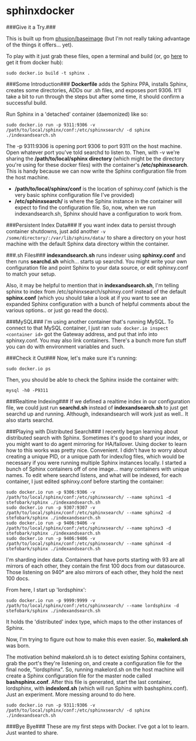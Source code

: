 sphinxdocker
============

###Give it a Try.###

This is built up from [phusion/baseimage](https://registry.hub.docker.com/u/phusion/baseimage/) (but I'm not really taking advantage of the things it offers... yet).

To play with it just grab these files, open a terminal and build (or, go [here](https://registry.hub.docker.com/u/stefobark/sphinxdocker/) to get it from docker hub):

```
sudo docker.io build -t sphinx . 
```
###Some Introduction###
**Dockerfile**  adds the Sphinx PPA, installs Sphinx, creates some directories, ADDs our .sh files, and exposes port 9306. It'll take a bit to run through the steps but after some time, it should confirm a successful build. 

Run Sphinx in a 'detached' container (daemonized) like so:
```
sudo docker.io run -p 9311:9306 -v /path/to/local/sphinx/conf:/etc/sphinxsearch/ -d sphinx ./indexandsearch.sh
```

The -p 9311:9306 is opening port 9306 to port 9311 on the host machine. Open whatever port you've told searchd to listen to. Then, with -v we're sharing the **/path/to/local/sphinx directory** (which might be the directory you're using for these docker files) with the container's **/etc/sphinxsearch**. This is handy because we can now write the Sphinx configuration file from the host machine.

* **/path/to/local/sphinx/conf** is the location of sphinxy.conf (which is the very basic sphinx configuration file I've provided)
* **/etc/sphinxsearch/** is where the Sphinx instance in the container will expect to find the configuration file. So, now, when we run indexandsearch.sh, Sphinx should have a configuration to work from.

###Persistent Index Data###
If you want index data to persist through container shutdowns, just add another ```-v /some/directory/:/var/lib/sphinx/data/``` to share a directory on your host machine with the default Sphinx data directory within the container.

###.sh Files###
**indexandsearch.sh** runs indexer using **sphinxy.conf** and then runs **searchd.sh** which... starts up searchd.
You might write your own configuration file and point Sphinx to your data source, or edit sphinxy.conf to match your setup. 

Also, it may be helpful to mention that in **indexandsearch.sh**, I'm telling sphinx to index from /etc/sphinxsearch/sphinxy.conf instead of the default **sphinx.conf** (which you should take a look at if you want to see an expanded Sphinx configuration with a bunch of helpful comments about the various options.. or just go read the docs).

###MySQL###
I'm using another container that's running MySQL. To connect to that MySQL container, I just ran ```sudo docker.io inspect <container id>``` got the Gateway address, and put that info into sphinxy.conf. You may also link containers. There's a bunch more fun stuff you can do with environment variables and such.

###Check it Out###
Now, let's make sure it's running:

```sudo docker.io ps```

Then, you should be able to check the Sphinx inside the container with:

```mysql -h0 -P9311```

###Realtime Indexing###
If we defined a realtime index in our configuration file, we could just run **searchd.sh** instead of **indexandsearch.sh** to just get searchd up and running. Although, indexandsearch will work just as well.. It also starts searchd.

###Playing with Distributed Search###
I recently began learning about distributed search with Sphinx. Sometimes it's good to shard your index, or you might want to do agent mirroring for HA/failover. Using docker to learn how to this works was pretty nice. Convenient. I didn't have to worry about creating a unique PID, or a unique path for index/log files, which would be necessary if you were running multiple Sphinx instances locally. I started a bunch of Sphinx containers off of one image... many containers with unique names. To edit where searchd listens, and what will be indexed, for each container, I just edited sphinxy.conf before starting the container:
```
sudo docker.io run -p 9306:9306 -v /path/to/local/sphinx/conf:/etc/sphinxsearch/ --name sphinx1 -d stefobark/sphinx ./indexandsearch.sh
sudo docker.io run -p 9307:9307 -v /path/to/local/sphinx/conf:/etc/sphinxsearch/ --name sphinx2 -d stefobark/sphinx ./indexandsearch.sh
sudo docker.io run -p 9406:9406 -v /path/to/local/sphinx/conf:/etc/sphinxsearch/ --name sphinx3 -d stefobark/sphinx ./indexandsearch.sh
sudo docker.io run -p 9406:9406 -v /path/to/local/sphinx/conf:/etc/sphinxsearch/ --name sphinx4 -d stefobark/sphinx ./indexandsearch.sh
```

I'm sharding index data. Containers that have ports starting with 93 are all mirrors of each other, they contain the first 100 docs from our datasource. Those listening on 940* are also mirrors of each other, they hold the next 100 docs.

From here, I start up 'lordsphinx':
```
sudo docker.io run -p 9999:9999 -v /path/to/local/sphinx/conf:/etc/sphinxsearch/ --name lordsphinx -d stefobark/sphinx ./indexandsearch.sh
```

It holds the 'distributed' index type, which maps to the other instances of Sphinx. 

Now, I'm trying to figure out how to make this even easier. So, **makelord.sh** was born.

The motivation behind makelord.sh is to detect existing Sphinx containers, grab the port's they're listening on, and create a configuration file for the final node, "lordsphinx". So, running makelord.sh on the host machine will create a Sphinx configuration file for the master node called **bashsphinx.conf**. After this file is generated, start the last container, lordsphinx, with **indexlord.sh** (which will run Sphinx with bashsphinx.conf). Just an experiment. More messing around to do here.

```
sudo docker.io run -p 9311:9306 -v /path/to/local/sphinx/conf:/etc/sphinxsearch/ -d sphinx ./indexandsearch.sh
```


###Bye Bye###
These are my first steps with Docker. I've got a lot to learn. Just wanted to share.

